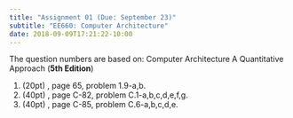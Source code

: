 ```yaml
---
title: "Assignment 01 (Due: September 23)"
subtitle: "EE660: Computer Architecture"
date: 2018-09-09T17:21:22-10:00
---
```

The question numbers are based on: Computer Architecture A Quantitative Approach (**5th Edition**)

1. (20pt) , page 65, problem 1.9-a,b.
2. (40pt) , page C-82, problem C.1-a,b,c,d,e,f,g.
3. (40pt) , page C-85, problem C.6-a,b,c,d,e.

